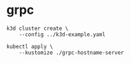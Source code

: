 # grpc

```
k3d cluster create \
    --config ../k3d-example.yaml
```

```
kubectl apply \
    --kustomize ./grpc-hostname-server
```
